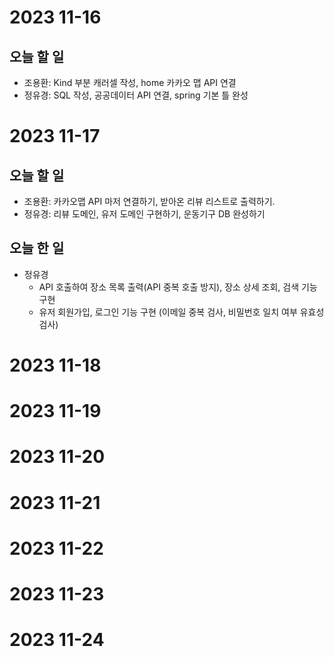 # 2023 11-16
## 오늘 할 일
- 조용환: Kind 부분 캐러셀 작성, home 카카오 맵 API 연결
- 정유경: SQL 작성, 공공데이터 API 연결, spring 기본 틀 완성
# 2023 11-17
## 오늘 할 일
- 조용환: 카카오맵 API 마저 연결하기, 받아온 리뷰 리스트로 출력하기.
- 정유경: 리뷰 도메인, 유저 도메인 구현하기, 운동기구 DB 완성하기

## 오늘 한 일
- 정유경
  - API 호출하여 장소 목록 출력(API 중복 호출 방지), 장소 상세 조회, 검색 기능 구현
  - 유저 회원가입, 로그인 기능 구현 (이메일 중복 검사, 비밀번호 일치 여부 유효성 검사)
# 2023 11-18
# 2023 11-19
# 2023 11-20
# 2023 11-21
# 2023 11-22
# 2023 11-23
# 2023 11-24
